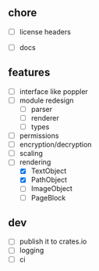 
## chore

- [ ] license headers
- [ ] docs


## features

- [ ] interface like poppler
- [ ] module redesign
    - [ ] parser
    - [ ] renderer
    - [ ] types
- [ ] permissions
- [ ] encryption/decryption
- [ ] scaling
- [ ] rendering
    - [x] TextObject
    - [x] PathObject
    - [ ] ImageObject
    - [ ] PageBlock

## dev

- [ ] publish it to crates.io
- [ ] logging
- [ ] ci